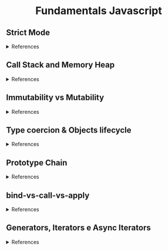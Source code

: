 <div align="center">
    <h1>Fundamentals Javascript</h1>
</div>

## Strict Mode

<details>
  <summary>References</summary>

  <br>

  - [Geeks For Geeks](https://www.geeksforgeeks.org/strict-mode-javascript/)
  - [W3 Schools](https://www.w3schools.com/js/js_strict.asp)
</details>

## Call Stack and Memory Heap

<details>
  <summary>References</summary>

  - [Level Up](https://levelup.gitconnected.com/understanding-call-stack-and-heap-memory-in-js-e34bf8d3c3a4)
  - [Mediums](https://medium.com/@allansendagi/javascript-fundamentals-call-stack-and-memory-heap-401eb8713204)
  - [Matt Zeunert](https://www.mattzeunert.com/2017/03/29/v8-object-size.html)
  - [Mozilla](https://developer.mozilla.org/en-US/docs/Glossary/Primitive)

</details>

## Immutability vs Mutability

<details>
  <summary>References</summary>

  - [Code Burst](https://codeburst.io/explaining-value-vs-reference-in-javascript-647a975e12a0)

</details>

## Type coercion & Objects lifecycle

<details>
  <summary>References</summary>

  - [Free Code Camp](https://www.freecodecamp.org/news/js-type-coercion-explained-27ba3d9a2839)
  - [JavaScript Equality Table](https://dorey.github.io/JavaScript-Equality-Table/)

</details>

## Prototype Chain

<details>
  <summary>References</summary>

  - [Chamika Kasun](https://chamikakasun.medium.com/javascript-prototype-and-prototype-chain-explained-fdc2ec17dd04)
  - [Free Code Camp](https://www.freecodecamp.org/news/all-you-need-to-know-to-understand-javascripts-prototype-a2bff2d28f03/)

</details>

## bind-vs-call-vs-apply

<details>
  <summary>References</summary>

  - [Medium Erick Wendel](https://medium.com/@erickwendel/node-v14-x-is-up-deep-diving-into-new-features-ace6dd89ac0b)
</details>

## Generators, Iterators e Async Iterators

<details>
  <summary>References</summary>

  - [Javascript Info](https://javascript.info/async-iterators-generators)
  - [Jake Archibald](https://jakearchibald.com/2017/async-iterators-and-generators/)
</details>
